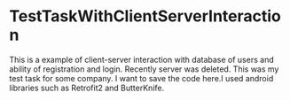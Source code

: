 # TestTaskWithClientServerInteraction
This is a example of client-server interaction with database of users and ability of registration and login. Recently server was deleted. 
This was my test task for some company. I want to save the code here.I used android libraries such as Retrofit2 and ButterKnife.
